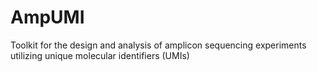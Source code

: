 # AmpUMI
Toolkit for the design and analysis of amplicon sequencing experiments utilizing unique molecular identifiers (UMIs)

